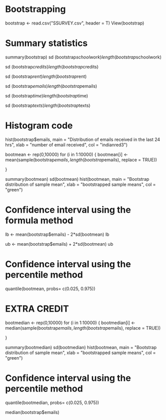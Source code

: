 # Bootstrapping
bootstrap <- read.csv("SSURVEY.csv", header = T)
View(bootstrap)

# Summary statistics
summary(bootstrap)
sd (bootstrap$schoolwork)
length(bootstrap$schoolwork)


sd (bootstrap$credits)
length(bootstrap$credits)

sd (bootstrap$rent)
length(bootstrap$rent)

sd (bootstrap$emails)
length(bootstrap$emails)

sd (bootstrap$time)
length(bootstrap$time)

sd (bootstrap$texts)
length(bootstrap$texts)


# Histogram code
hist(bootstrap$emails, main = "Distribution of emails received in the last 24 hrs",
     xlab = "number of email received", col = "indianred3")


bootmean <- rep(0,10000)
for (i in 1:10000) {
  bootmean[i] <- mean(sample(bootstrap$emails, length(bootstrap$emails), replace = TRUE))
  
}

summary(bootmean)
sd(bootmean)
hist(bootmean, main = "Bootstrap distribution of sample mean",
     xlab = "bootstrapped sample means", col = "green")


# Confidence interval using the formula method
lb <- mean(bootstrap$emails) - 2*sd(bootmean)
lb

ub <- mean(bootstrap$emails) + 2*sd(bootmean)
ub


# Confidence interval using the percentile method

quantile(bootmean, probs= c(0.025, 0.975))



# EXTRA CREDIT

bootmedian <- rep(0,10000)
for (i in 1:10000) {
  bootmedian[i] <- median(sample(bootstrap$emails, length(bootstrap$emails), replace = TRUE))
  
}

summary(bootmedian)
sd(bootmedian)
hist(bootmean, main = "Bootstrap distribution of sample mean",
     xlab = "bootstrapped sample means", col = "green")



# Confidence interval using the percentile method

quantile(bootmedian, probs= c(0.025, 0.975))

median(bootstrap$emails)

